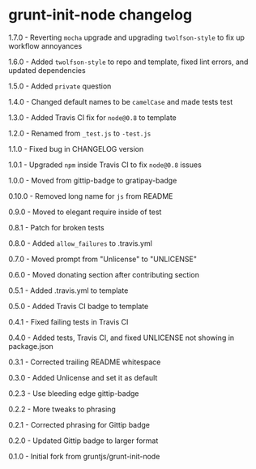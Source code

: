 # grunt-init-node changelog
1.7.0 - Reverting `mocha` upgrade and upgrading `twolfson-style` to fix up workflow annoyances

1.6.0 - Added `twolfson-style` to repo and template, fixed lint errors, and updated dependencies

1.5.0 - Added `private` question

1.4.0 - Changed default names to be `camelCase` and made tests test

1.3.0 - Added Travis CI fix for `node@0.8` to template

1.2.0 - Renamed from `_test.js` to `-test.js`

1.1.0 - Fixed bug in CHANGELOG version

1.0.1 - Upgraded `npm` inside Travis CI to fix `node@0.8` issues

1.0.0 - Moved from gittip-badge to gratipay-badge

0.10.0 - Removed long name for `js` from README

0.9.0 - Moved to elegant require inside of test

0.8.1 - Patch for broken tests

0.8.0 - Added `allow_failures` to .travis.yml

0.7.0 - Moved prompt from "Unlicense" to "UNLICENSE"

0.6.0 - Moved donating section after contributing section

0.5.1 - Added .travis.yml to template

0.5.0 - Added Travis CI badge to template

0.4.1 - Fixed failing tests in Travis CI

0.4.0 - Added tests, Travis CI, and fixed UNLICENSE not showing in package.json

0.3.1 - Corrected trailing README whitespace

0.3.0 - Added Unlicense and set it as default

0.2.3 - Use bleeding edge gittip-badge

0.2.2 - More tweaks to phrasing

0.2.1 - Corrected phrasing for Gittip badge

0.2.0 - Updated Gittip badge to larger format

0.1.0 - Initial fork from gruntjs/grunt-init-node
